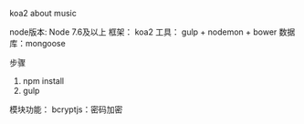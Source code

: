 koa2 about music

node版本: Node 7.6及以上
框架：  koa2
工具：  gulp + nodemon + bower
数据库：mongoose

步骤
1. npm install
2. gulp

模块功能：
bcryptjs：密码加密